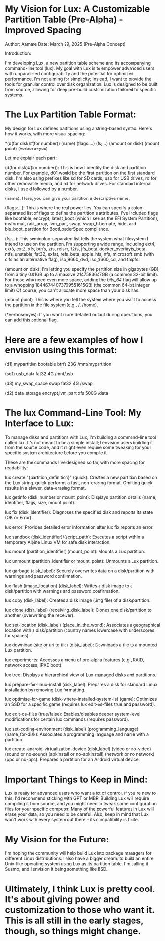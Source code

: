 # My Vision for Lux: A Customizable Partition Table (Pre-Alpha) - Improved Spacing
Author: Aamare
Date: March 29, 2025 (Pre-Alpha Concept)

Introduction:

I'm developing Lux, a new partition table scheme and its accompanying command-line tool (lux). My goal with Lux is to empower advanced users with unparalleled configurability and the potential for optimized performance. I'm not aiming for simplicity; instead, I want to provide the tools for granular control over disk organization. Lux is designed to be built from source, allowing for deep pre-build customization tailored to specific systems.

# The Lux Partition Table Format:

My design for Lux defines partitions using a string-based syntax. Here's how it works, with more visual spacing:

*(d(for disk)#(for number))   (name)   (flags:...)   (fs;...)   (amount on disk)   (mount point)   (verbose=yes)

Let me explain each part:

(d(for disk)#(for number)): This is how I identify the disk and partition number. For example, d01 would be the first partition on the first standard disk. I'm also using prefixes like sd for SD cards, usb for USB drives, rd for other removable media, and nd for network drives. For standard internal disks, I use d followed by a number.

(name): Here, you can give your partition a descriptive name.

(flags:...): This is where the real power lies. You can specify a colon-separated list of flags to define the partition's attributes. I've included flags like bootable, encrypt, latest_boot (which I see as the EFI System Partition), msformat, raid_array, lvm_part, swap, swap_hibernate, hide, and bls_boot_partition for BootLoaderSpec compliance.

(fs;...): This semicolon-separated list tells the system what filesystem I intend to use on the partition. I'm supporting a wide range, including ext4, ext3, ext2, xfs, btrfs, zfs, reiser, f2fs, jfs_beta, docker_overlayfs_beta, ntfs_unstable, fat32, exfat, refs_beta, apple_hfs, nfs, microsoft_smb (with cifs as an alternative flag), iso_9660_dvd, iso_9660_cd, and tmpfs.

(amount on disk): I'm letting you specify the partition size in gigabytes (GB), from a tiny 0.01GB up to a massive 2147583647GB (a common 32-bit limit). For those who need even more space, adding the *bits_64* flag will allow up to a whopping 18446744073709551615GB! (the common 64-bit integer limit)  Of course, you can't allocate more space than your disk has.

(mount point): This is where you tell the system where you want to access the partition in the file system (e.g., /, /home).

(*verbose=yes): If you want more detailed output during operations, you can add this optional flag.

# Here are a few examples of how I envision using this format:

(d1) mypartition bootable btrfs 23G /mnt/mypartition

(sd1) usb_data fat32 4G /mnt/usb

(d3) my_swap_space swap fat32 4G /swap

(d2) data_storage encrypt,lvm_part xfs 500G /data

# The lux Command-Line Tool: My Interface to Lux:

To manage disks and partitions with Lux, I'm building a command-line tool called lux. It's not meant to be a simple install; I envision users building it from the source code, and it might even require some tweaking for your specific system architecture before you compile it.

These are the commands I've designed so far, with more spacing for readability:

lux create "{partition_definition}" (quick): Creates a new partition based on the Lux string. quick performs a fast, non-erasing format. Omitting quick results in a slower, data-erasing format.

lux getinfo (disk_number or mount_point): Displays partition details (name, identifier, flags, size, mount point).

lux fix (disk_identifier): Diagnoses the specified disk and reports its state (OK or Error).

lux error: Provides detailed error information after lux fix reports an error.

lux sandbox (disk_identifier)/(script_path): Executes a script within a temporary Alpine Linux VM for safe disk interaction.

lux mount (partition_identifier) (mount_point): Mounts a Lux partition.

lux unmount (partition_identifier or mount_point): Unmounts a Lux partition.

lux garbage (disk_label): Securely overwrites data on a disk/partition with warnings and password confirmation.

lux flash (image_location) (disk_label): Writes a disk image to a disk/partition with warnings and password confirmation.

lux copy (disk_label): Creates a disk image (.img file) of a disk/partition.

lux clone (disk_label) (receiving_disk_label): Clones one disk/partition to another (overwriting the receiver).

lux set-location (disk_label) (place_in_the_world): Associates a geographical location with a disk/partition (country names lowercase with underscores for spaces).

lux download (site or url to file) (disk_label): Downloads a file to a mounted Lux partition.

lux experiments: Accesses a menu of pre-alpha features (e.g., RAID, network access, iPXE boot).

lux tree: Displays a hierarchical view of Lux-managed disks and partitions.

lux prepare-for-linux-install (disk_label): Prepares a disk for standard Linux installation by removing Lux formatting.

lux optimise-for-game (disk-where-installed-system-is) (game): Optimizes an SSD for a specific game (requires lux edit-os-files true and password).

lux edit-os-files (true/false): Enables/disables deeper system-level modifications for certain lux commands (requires password).

lux set-coding-environment (disk_label) (programming_language) (name_for-disk): Associates a programming language and name with a partition.

lux create-android-virtualization-device (disk_label) (video or no-video) (sound or no-sound) (apkinstall or no-apkinstall) (network or no network) (ppc or no-ppc): Prepares a partition for an Android virtual device.

# Important Things to Keep in Mind:

Lux is really for advanced users who want a lot of control. If you're new to this, I'd recommend sticking with GPT or MBR. Building Lux will require compiling it from source, and you might need to tweak some configuration files for your specific computer. Many of the powerful features in Lux will erase your data, so you need to be careful. Also, keep in mind that Lux won't work with every system out there – its compatibility is finite.

# My Vision for the Future:

I'm hoping the community will help build Lux into package managers for different Linux distributions. I also have a bigger dream: to build an entire Unix-like operating system using Lux as its partition table. I'm calling it Susmo, and I envision it being something like BSD.

# Ultimately, I think Lux is pretty cool. It's about giving power and customization to those who want it. This is all still in the early stages, though, so things might change.


